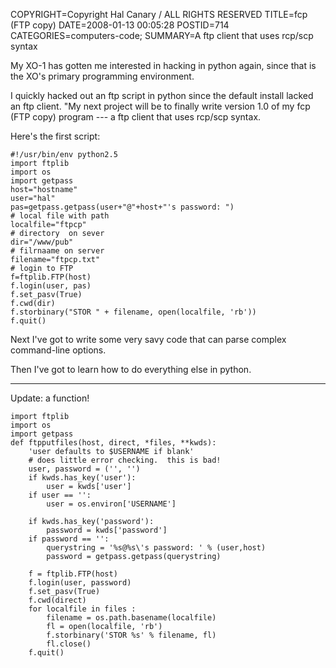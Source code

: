 COPYRIGHT=Copyright Hal Canary / ALL RIGHTS RESERVED
TITLE=fcp (FTP copy)
DATE=2008-01-13 00:05:28
POSTID=714
CATEGORIES=computers-code;
SUMMARY=A ftp client that uses rcp/scp syntax

My XO-1 has gotten me interested in hacking in python again, since that is the XO's primary programming environment.

I quickly hacked out an ftp script in python since the default install lacked an ftp client. "My next project will be to finally write version 1.0 of my fcp (FTP copy) program --- a ftp client that uses rcp/scp syntax.

Here's the first script:

    #!/usr/bin/env python2.5
    import ftplib
    import os
    import getpass
    host="hostname"
    user="hal"
    pas=getpass.getpass(user+"@"+host+"'s password: ")
    # local file with path
    localfile="ftpcp"
    # directory  on sever
    dir="/www/pub"
    # filrnaame on server
    filename="ftpcp.txt"
    # login to FTP
    f=ftplib.FTP(host)
    f.login(user, pas)
    f.set_pasv(True)
    f.cwd(dir)
    f.storbinary("STOR " + filename, open(localfile, 'rb'))
    f.quit()

Next I've got to write some very savy code that can parse complex command-line options.

Then I've got to learn how to do everything else in python.

* * *

Update: a function!

    import ftplib
    import os
    import getpass
    def ftpputfiles(host, direct, *files, **kwds):
        'user defaults to $USERNAME if blank'
        # does little error checking.  this is bad!
        user, password = ('', '')
        if kwds.has_key('user'):
            user = kwds['user']
        if user == '':
            user = os.environ['USERNAME']
    
        if kwds.has_key('password'):
            password = kwds['password']
        if password == '':
            querystring = '%s@%s\'s password: ' % (user,host)
            password = getpass.getpass(querystring)
    
        f = ftplib.FTP(host)
        f.login(user, password)
        f.set_pasv(True)
        f.cwd(direct)
        for localfile in files :
            filename = os.path.basename(localfile)
            fl = open(localfile, 'rb')
            f.storbinary('STOR %s' % filename, fl)
            fl.close()
        f.quit()
